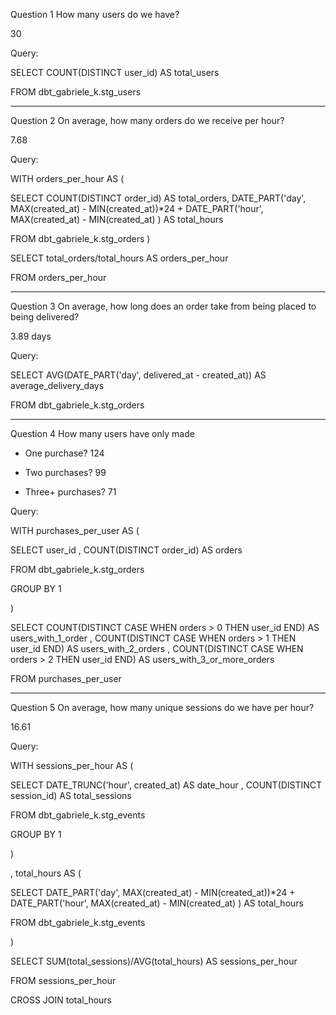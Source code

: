Question 1
How many users do we have?

30

Query:

SELECT
COUNT(DISTINCT user_id) AS total_users

FROM dbt_gabriele_k.stg_users

-----------------------------------------------------------------
Question 2
On average, how many orders do we receive per hour?

7.68

Query:

WITH orders_per_hour AS (

  SELECT
  COUNT(DISTINCT order_id) AS total_orders,
  DATE_PART('day', MAX(created_at) - MIN(created_at))*24 + DATE_PART('hour', MAX(created_at) - MIN(created_at) ) AS total_hours
  
  FROM dbt_gabriele_k.stg_orders
)

SELECT
total_orders/total_hours AS orders_per_hour

FROM orders_per_hour

-----------------------------------------------------------------
Question 3
On average, how long does an order take from being placed to being delivered?

3.89 days

Query:

SELECT
AVG(DATE_PART('day', delivered_at - created_at)) AS average_delivery_days
  
FROM dbt_gabriele_k.stg_orders

-----------------------------------------------------------------
Question 4
How many users have only made
- One purchase? 
124

- Two purchases? 
99

- Three+ purchases?
71

Query:

WITH purchases_per_user AS (

  SELECT
  user_id
  , COUNT(DISTINCT order_id) AS orders
    
  FROM dbt_gabriele_k.stg_orders
  
  GROUP BY 1
  
)

SELECT
COUNT(DISTINCT CASE WHEN orders > 0 THEN user_id END) AS users_with_1_order
, COUNT(DISTINCT CASE WHEN orders > 1 THEN user_id END) AS users_with_2_orders
, COUNT(DISTINCT CASE WHEN orders > 2 THEN user_id END) AS users_with_3_or_more_orders

FROM purchases_per_user

-----------------------------------------------------------------
Question 5
On average, how many unique sessions do we have per hour?

16.61

Query:

WITH sessions_per_hour AS (

  SELECT
  DATE_TRUNC('hour', created_at) AS date_hour
  , COUNT(DISTINCT session_id) AS total_sessions
  
  FROM dbt_gabriele_k.stg_events
  
  GROUP BY 1
  
)

, total_hours AS (

  SELECT
  DATE_PART('day', MAX(created_at) - MIN(created_at))*24 + DATE_PART('hour', MAX(created_at) - MIN(created_at) ) AS total_hours
  
  FROM dbt_gabriele_k.stg_events
  
)

SELECT 
SUM(total_sessions)/AVG(total_hours) AS sessions_per_hour

FROM 
sessions_per_hour

CROSS JOIN 
total_hours









